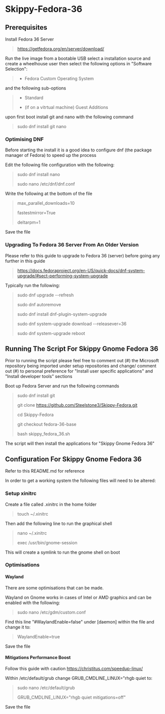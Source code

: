 # Skippy-Fedora-36

## Prerequisites
Install Fedora 36 Server 

> https://getfedora.org/en/server/download/

Run the live image from a bootable USB select a installation source and create a wheelhouse user then select the following options in "Software Selection":
> - Fedora Custom Operating System

and the following sub-options
> - Standard
>
> - (if on a vitrtual machine) Guest Additions

upon first boot install git and nano with the following command
> sudo dnf install git nano

### Optimising DNF

Before starting the install it is a good idea to configure dnf (the package manager of Fedora) to speed up the process

Edit the following file configuration with the following:

> sudo dnf install nano
>
> sudo nano /etc/dnf/dnf.conf

Write the following at the bottom of the file

> max_parallel_downloads=10
>
> fastestmirror=True
>
> deltarpm=1

Save the file

### Upgrading To Fedora 36 Server From An Older Version

Please refer to this guide to upgrade to Fedora 36 (server) before going any further in this guide 
> https://docs.fedoraproject.org/en-US/quick-docs/dnf-system-upgrade/#sect-performing-system-upgrade

Typically run the following: 
> sudo dnf upgrade --refresh
>
> sudo dnf autoremove
>
> sudo dnf install dnf-plugin-system-upgrade
>
> sudo dnf system-upgrade download --releasever=36
>
> sudo dnf system-upgrade reboot

## Running The Script For Skippy Gnome Fedora 36
Prior to running the script please feel free to comment out (#) the Microsoft repository being imported under setup repositories and change/ comment out (#) to personal preference for "Install user specific applications" and "Install developer tools" sections

Boot up Fedora Server and run the following commands

> sudo dnf install git
>
> git clone https://github.com/Steelstone3/Skippy-Fedora.git
>
> cd Skippy-Fedora
>
> git checkout fedora-36-base
>
> bash skippy_fedora_36.sh

The script will then install the applications for "Skippy Gnome Fedora 36"

## Configuration For Skippy Gnome Fedora 36
Refer to this README.md for reference

In order to get a working system the following files will need to be altered:

### Setup xinitrc

Create a file called .xinitrc in the home folder

> touch ~/.xinitrc

Then add the following line to run the graphical shell

> nano ~/.xinitrc
>
> exec /usr/bin/gnome-session

This will create a symlink to run the gnome shell on boot

### Optimisations

#### Wayland
There are some optimisations that can be made.

Wayland on Gnome works in cases of Intel or AMD graphics and can be enabled with the following:

> sudo nano /etc/gdm/custom.conf

Find this line "#WaylandEnable=false" under [daemon] within the file and change it to:

> WaylandEnable=true

Save the file

#### Mitigations Performance Boost

Follow this guide with caution https://christitus.com/speedup-linux/

Within /etc/default/grub change GRUB_CMDLINE_LINUX="rhgb quiet to:

> sudo nano /etc/default/grub
>
> GRUB_CMDLINE_LINUX="rhgb quiet mitigations=off"

Save the file
